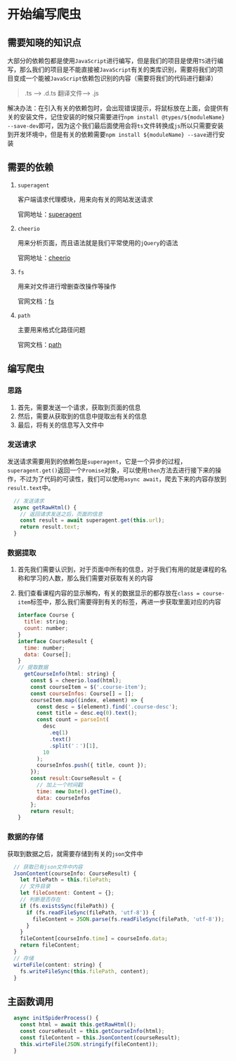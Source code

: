 # 开始编写爬虫

## 需要知晓的知识点

大部分的依赖包都是使用`JavaScript`进行编写，但是我们的项目是使用`TS`进行编写，那么我们的项目是不能直接被`JavaScript`有关的类库识别，需要将我们的项目变成一个能被`JavaScript`依赖包识别的内容（需要将我们的代码进行翻译）

> .ts --> .d.ts 翻译文件--> .js

解决办法：在引入有关的依赖包时，会出现错误提示，将鼠标放在上面，会提供有关的安装文件，记住安装的时候只需要进行`npm install @types/${moduleName} --save-dev`即可，因为这个我们最后面使用会将`ts`文件转换成`js`所以只需要安装到开发环境中，但是有关的依赖需要`npm install ${moduleName} --save`进行安装

## 需要的依赖

1. `superagent`

   客户端请求代理模块，用来向有关的网站发送请求

   官网地址：[superagent](http://visionmedia.github.io/superagent)

2. `cheerio`

   用来分析页面，而且语法就是我们平常使用的`jQuery`的语法

   官网地址：[cheerio](https://github.com/cheeriojs/cheerio)
   
3. `fs`

   用来对文件进行增删查改操作等操作

   官网文档：[fs](http://nodejs.cn/api/fs.html)

4. `path`

   主要用来格式化路径问题

   官网文档：[path](http://nodejs.cn/api/path.html)

## 编写爬虫

### 思路

1. 首先，需要发送一个请求，获取到页面的信息
2. 然后，需要从获取到的信息中提取出有关的信息
3. 最后，将有关的信息写入文件中

### 发送请求

发送请求需要用到的依赖包是`superagent`，它是一个异步的过程，`superagent.get()`返回一个`Promise`对象，可以使用`then`方法去进行接下来的操作，不过为了代码的可读性，我们可以使用`async await`，爬去下来的内容存放到`result.text`中。

```js
  // 发送请求
  async getRawHtml() {
    // 返回请求发送之后，页面的信息
    const result = await superagent.get(this.url);
    return result.text;
  }
```

### 数据提取

1. 首先我们需要认识到，对于页面中所有的信息，对于我们有用的就是课程的名称和学习的人数，那么我们需要对获取有关的内容

2. 我们查看课程内容的显示解构，有关的数据显示的都存放在`class = course-item`标签中，那么我们需要得到有关的标签，再进一步获取里面对应的内容

   ```js
   interface Course {
     title: string;
     count: number;
   }
   interface CourseResult {
     time: number;
     data: Course[];
   }
   // 提取数据
     getCourseInfo(html: string) {
       const $ = cheerio.load(html);
       const courseItem = $('.course-item');
       const courseInfos: Course[] = [];
       courseItem.map((index, element) => {
         const desc = $(element).find('.course-desc');
         const title = desc.eq(0).text();
         const count = parseInt(
           desc
             .eq(1)
             .text()
             .split('：')[1],
           10
         );
         courseInfos.push({ title, count });
       });
       const result:CourseResult = {
         // 加上一个时间戳
         time: new Date().getTime(),
         data: courseInfos
       };
       return result;
   }
   ```

### 数据的存储

获取到数据之后，就需要存储到有关的`json`文件中

```js
  // 获取已有json文件中内容
  JsonContent(courseInfo: CourseResult) {
    let filePath = this.filePath;
    // 文件目录
    let fileContent: Content = {};
    // 判断是否存在
    if (fs.existsSync(filePath)) {
      if (fs.readFileSync(filePath, 'utf-8')) {
        fileContent = JSON.parse(fs.readFileSync(filePath, 'utf-8'));
      }
    }
    fileContent[courseInfo.time] = courseInfo.data;
    return fileContent;
  }
  // 存储
  wirteFile(content: string) {
    fs.writeFileSync(this.filePath, content);
  }
```



## 主函数调用

```js
  async initSpiderProcess() {
    const html = await this.getRawHtml();
    const courseResult = this.getCourseInfo(html);
    const fileContent = this.JsonContent(courseResult);
    this.wirteFile(JSON.stringify(fileContent));
  }
```

